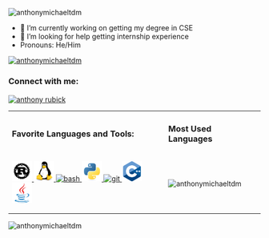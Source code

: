 <!--profile views-->
<p align="left"> 
  <img src="https://komarev.com/ghpvc/?username=anthonymichaeltdm&label=Profile%20views&color=0e75b6&style=flat" alt="anthonymichaeltdm" /> 
</p>

<!-- weekly activity -->
<!--START_SECTION:waka-->
<!--END_SECTION:waka-->
<!-- doesn't work rn
<p><img align="center" src="https://github-readme-stats.vercel.app/api/wakatime?username=@AnthonyMichaelTDM&locale=en&theme=github_dark" alt="anthonymichaeltdm" /></p>
-->

<!--general-->
- 🔭 I’m currently working on getting my degree in CSE
- 🤔 I’m looking for help getting internship experience
- Pronouns: He/Him
<!--- 📫 How to reach me: [LinkedIn](https://www.linkedin.com/in/anthony-rubick/) (serious inquiries only, please)-->

<!--trophies-->
<p align="left"> <a href="https://github.com/ryo-ma/github-profile-trophy"><img src="https://github-profile-trophy.vercel.app/?username=anthonymichaeltdm&theme=dark_dimmed" alt="anthonymichaeltdm" /></a> </p>

<!--socials-->
<h3 align="left">Connect with me:</h3>
<p align="left">
<a href="https://linkedin.com/in/anthony rubick" target="blank"><img align="center" src="https://raw.githubusercontent.com/rahuldkjain/github-profile-readme-generator/master/src/images/icons/Social/linked-in-alt.svg" alt="anthony rubick" height="30" width="40" /></a>
</p>

<!--favorite languages and tools, and most used langs-->
<table cellspacing="0" cellpadding="0">
  <tr>
    <td>
      <h3 align="left">Favorite Languages and Tools:</h3>
    </td>
    <td>
      <h3 align="left">Most Used Languages</h3>
    </td>
  </tr>
  <tr>
    <td>
      <p align="left"> 
        <a href="https://www.rust-lang.org" target="_blank" rel="noreferrer">
          <img src="https://raw.githubusercontent.com/devicons/devicon/master/icons/rust/rust-plain.svg" alt="rust" width="40" height="40"/>
        </a>
        <a href="https://www.linux.org/" target="_blank" rel="noreferrer">
          <img src="https://raw.githubusercontent.com/devicons/devicon/master/icons/linux/linux-original.svg" alt="linux" width="40" height="40"/> 
        </a> 
        <a href="https://www.gnu.org/software/bash/" target="_blank" rel="noreferrer"> 
          <img src="https://www.vectorlogo.zone/logos/gnu_bash/gnu_bash-icon.svg" alt="bash" width="40" height="40"/> 
        </a> 
        <a href="https://www.python.org" target="_blank" rel="noreferrer">
          <img src="https://raw.githubusercontent.com/devicons/devicon/master/icons/python/python-original.svg" alt="python" width="40" height="40"/>
        </a> 
        <a href="https://git-scm.com/" target="_blank" rel="noreferrer">
          <img src="https://www.vectorlogo.zone/logos/git-scm/git-scm-icon.svg" alt="git" width="40" height="40"/>
        </a>
        <a href="https://www.w3schools.com/cpp/" target="_blank" rel="noreferrer">
          <img src="https://raw.githubusercontent.com/devicons/devicon/master/icons/cplusplus/cplusplus-original.svg" alt="cplusplus" width="40" height="40"/> 
        </a> 
        <a href="https://www.java.com" target="_blank" rel="noreferrer">
          <img src="https://raw.githubusercontent.com/devicons/devicon/master/icons/java/java-original.svg" alt="java" width="40" height="40"/> 
        </a> 
      </p>
    </td>
    <!-- most used languages -->
    <td>
      <img align="center" src="https://github-readme-stats.vercel.app/api/top-langs?username=anthonymichaeltdm&show_icons=true&locale=en&layout=compact&theme=github_dark&langs_count=10&count_private=true&hide_title=true" alt="anthonymichaeltdm" />
    </td>
  </tr>
</table>

<!-- github stats -->
<p><img align="center" src="https://github-readme-stats.vercel.app/api?username=anthonymichaeltdm&show_icons=true&locale=en&theme=github_dark&count_private=true" alt="anthonymichaeltdm" /></p>



<!-- streak -->
<!-- removed bc it doesn't fit look (can't theme) and messes up layout elsewhere
<p><img align="center" src="https://github-readme-streak-stats.herokuapp.com/?user=anthonymichaeltdm&theme=github_dark" alt="anthonymichaeltdm" /></p>
-->

<!--
**AnthonyMichaelTDM/AnthonyMichaelTDM** is a ✨ _special_ ✨ repository because its `README.md` (this file) appears on your GitHub profile.

Here are some ideas to get you started:
- 👯 I’m looking to collaborate on ...
- 💬 Ask me about ...
- 🌱 I’m currently learning: ...
-->
